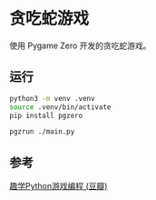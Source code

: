 # 贪吃蛇游戏

使用 Pygame Zero 开发的贪吃蛇游戏。

## 运行

```sh
python3 -m venv .venv
source .venv/bin/activate
pip install pgzero

pgzrun ./main.py
```

## 参考

[趣学Python游戏编程 (豆瓣)](https://book.douban.com/subject/35108463/)

